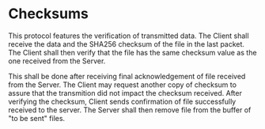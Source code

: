 # Checksums

This protocol features the verification of transmitted data. The Client shall receive the data and the SHA256 checksum of the file in the last packet. The Client shall then verify that the file has the same checksum value as the one received from the Server. 

This shall be done after receiving final acknowledgement of file received from the Server. The Client may request another copy of checksum to assure that the transmition did not impact the checksum received. After verifying the checksum, Client sends confirmation of file successfully received to the server. The Server shall then remove file from the buffer of "to be sent" files.